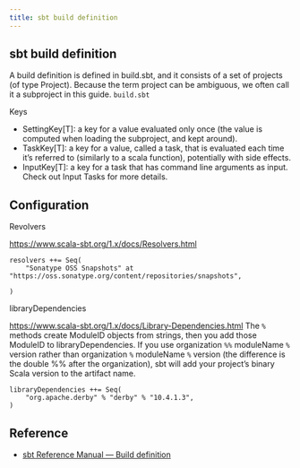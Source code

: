 ```yaml
---
title: sbt build definition
---
```


## sbt build definition
A build definition is defined in build.sbt, and it consists of a set of projects (of type Project). Because the term project can be ambiguous, we often call it a subproject in this guide.
`build.sbt`


Keys

- SettingKey[T]: a key for a value evaluated only once (the value is computed when loading the subproject, and kept around).
- TaskKey[T]: a key for a value, called a task, that is evaluated each time it’s referred to (similarly to a scala function), potentially with side effects.
- InputKey[T]: a key for a task that has command line arguments as input. Check out Input Tasks for more details.

## Configuration

Revolvers

https://www.scala-sbt.org/1.x/docs/Resolvers.html

```
resolvers ++= Seq(
    "Sonatype OSS Snapshots" at "https://oss.sonatype.org/content/repositories/snapshots",
    
)
```

libraryDependencies

https://www.scala-sbt.org/1.x/docs/Library-Dependencies.html
The `%` methods create ModuleID objects from strings, then you add those ModuleID to libraryDependencies.
If you use organization `%%` moduleName `%` version rather than organization `%` moduleName `%` version (the difference is the double %% after the organization), sbt will add your project’s binary Scala version to the artifact name.

```
libraryDependencies ++= Seq(
    "org.apache.derby" % "derby" % "10.4.1.3",
)
```

## Reference
* [sbt Reference Manual — Build definition](https://www.scala-sbt.org/1.x/docs/Basic-Def.html)
